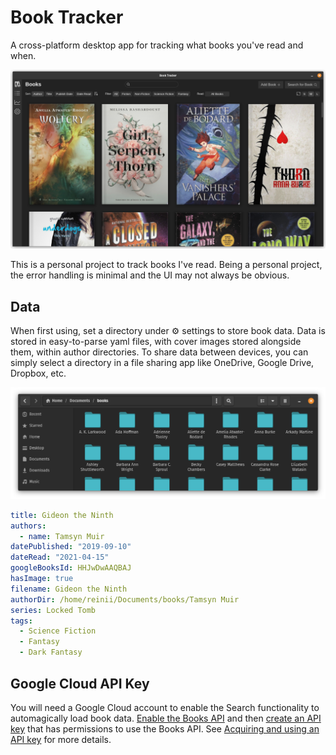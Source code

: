 # Book Tracker

A cross-platform desktop app for tracking what books you've read and when.

![](docs/screenshot-01-linux.png)

This is a personal project to track books I've read. Being a personal project, the error handling
is minimal and the UI may not always be obvious.

## Data

When first using, set a directory under :gear: settings to store book data. Data is stored in
easy-to-parse yaml files, with cover images stored alongside them, within author directories. To
share data between devices, you can simply select a directory in a file sharing app like OneDrive,
Google Drive, Dropbox, etc.

![](docs/screenshot-data-01-linux.png)

```yaml
title: Gideon the Ninth
authors:
  - name: Tamsyn Muir
datePublished: "2019-09-10"
dateRead: "2021-04-15"
googleBooksId: HHJwDwAAQBAJ
hasImage: true
filename: Gideon the Ninth
authorDir: /home/reinii/Documents/books/Tamsyn Muir
series: Locked Tomb
tags:
  - Science Fiction
  - Fantasy
  - Dark Fantasy
```

## Google Cloud API Key

You will need a Google Cloud account to enable the Search functionality to automagically load book
data. [Enable the Books API](https://console.cloud.google.com/apis/api/books.googleapis.com) and
then [create an API key](https://console.cloud.google.com/apis/credentials) that has permissions to
use the Books API.
See [Acquiring and using an API key](https://developers.google.com/books/docs/v1/using#APIKey) for
more details.
